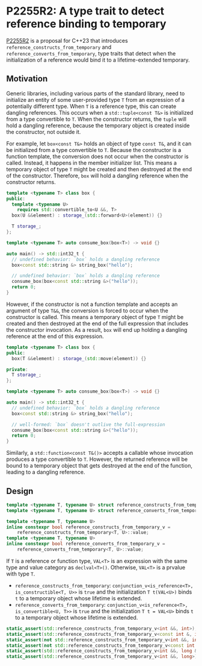 # P2255R2: A type trait to detect reference binding to temporary

[P2255R2](https://wg21.link/P2255R2) is a proposal for C++23 that introduces `reference_constructs_from_temporary` and `reference_converts_from_temporary`, type traits that detect when the initialization of a reference would bind it to a lifetime-extended temporary.

## Motivation

Generic libraries, including various parts of the standard library, need to initialize an entity of some user-provided type `T` from an expression of a potentially different type. When `T` is a reference type, this can create dangling references. This occurs when a `std::tuple<const T&>` is initialized from a type convertible to `T`. When the constructor returns, the `tuple` will hold a dangling reference, because the temporary object is created inside the constructor, not outside it.

For example, let `box<const T&>` holds an object of type `const T&`, and it can be initialized from a type convertible to `T`. Because the constructor is a function template, the conversion does not occur when the constructor is called. Instead, it happens in the member initializer list. This means a temporary object of type `T` might be created and then destroyed at the end of the constructor. Therefore, `box` will hold a dangling reference when the constructor returns.

```cpp
template <typename T> class box {
public:
  template <typename U>
    requires std::convertible_to<U &&, T>
  box(U &&element) : storage_(std::forward<U>(element)) {}

  T storage_;
};

template <typename T> auto consume_box(box<T>) -> void {}

auto main() -> std::int32_t {
  // undefined behavior: `box` holds a dangling reference
  box<const std::string &> string_box("hello");

  // undefined behavior: `box` holds a dangling reference
  consume_box(box<const std::string &>("hello"));
  return 0;
}
```

However, if the constructor is not a function template and accepts an argument of type `T&&`, the conversion is forced to occur when the constructor is called. This means a temporary object of type `T` might be created and then destroyed at the end of the full expression that includes the constructor invocation. As a result, `box` will end up holding a dangling reference at the end of this expression.

```cpp
template <typename T> class box {
public:
  box(T &&element) : storage_(std::move(element)) {}

private:
  T storage_;
};

template <typename T> auto consume_box(box<T>) -> void {}

auto main() -> std::int32_t {
  // undefined behavior: `box` holds a dangling reference
  box<const std::string &> string_box("hello");

  // well-formed: `box` doesn't outlive the full-expression
  consume_box(box<const std::string &>("hello"));
  return 0;
}
```

Similarly, a `std::function<const T&()>` accepts a callable whose invocation produces a type convertible to `T`. However, the returned reference will be bound to a temporary object that gets destroyed at the end of the function, leading to a dangling reference.

## Design

```cpp
template <typename T, typename U> struct reference_constructs_from_temporary;
template <typename T, typename U> struct reference_converts_from_temporary;

template <typename T, typename U>
inline constexpr bool reference_constructs_from_temporary_v =
    reference_constructs_from_temporary<T, U>::value;
template <typename T, typename U>
inline constexpr bool reference_converts_from_temporary_v =
    reference_converts_from_temporary<T, U>::value;
```

If `T` is a reference or function type, `VAL<T>` is an expression with the same type and value category as `declval<T>()`. Otherwise, `VAL<T>` is a prvalue with type `T`.

- `reference_constructs_from_temporary`: `conjunction_v<is_reference<T>, is_constructible<T, U>>` is `true` and the initialization `T t(VAL<U>)` binds `t` to a temporary object whose lifetime is extended.
- `reference_converts_from_temporary`: `conjunction_v<is_reference<T>, is_convertible<U, T>>` is `true` and the initialization `T t = VAL<U>` binds `t` to a temporary object whose lifetime is extended.

```cpp
static_assert(std::reference_constructs_from_temporary_v<int &&, int>);
static_assert(std::reference_constructs_from_temporary_v<const int &, int>);
static_assert(not std::reference_constructs_from_temporary_v<int &&, int &&>);
static_assert(not std::reference_constructs_from_temporary_v<const int &, int &&>);
static_assert(std::reference_constructs_from_temporary_v<int &&, long &&>);
static_assert(std::reference_constructs_from_temporary_v<int &&, long>);
```

